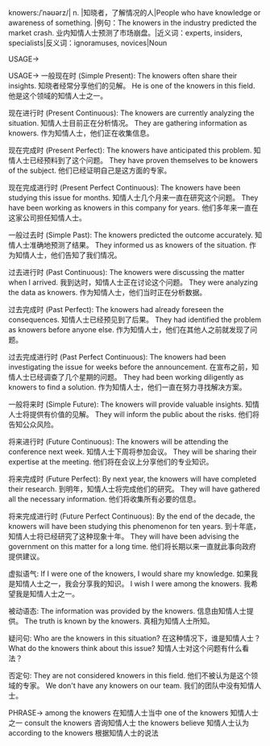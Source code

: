 knowers:/ˈnəʊərz/| n. |知晓者，了解情况的人|People who have knowledge or awareness of something. |例句：The knowers in the industry predicted the market crash. 业内知情人士预测了市场崩盘。|近义词：experts, insiders, specialists|反义词：ignoramuses, novices|Noun

USAGE->

USAGE->
一般现在时 (Simple Present):
The knowers often share their insights. 知晓者经常分享他们的见解。
He is one of the knowers in this field. 他是这个领域的知情人士之一。


现在进行时 (Present Continuous):
The knowers are currently analyzing the situation. 知情人士目前正在分析情况。
They are gathering information as knowers. 作为知情人士，他们正在收集信息。


现在完成时 (Present Perfect):
The knowers have anticipated this problem. 知情人士已经预料到了这个问题。
They have proven themselves to be knowers of the subject. 他们已经证明自己是这方面的专家。


现在完成进行时 (Present Perfect Continuous):
The knowers have been studying this issue for months.  知情人士几个月来一直在研究这个问题。
They have been working as knowers in this company for years. 他们多年来一直在这家公司担任知情人士。


一般过去时 (Simple Past):
The knowers predicted the outcome accurately. 知情人士准确地预测了结果。
They informed us as knowers of the situation.  作为知情人士，他们告知了我们情况。


过去进行时 (Past Continuous):
The knowers were discussing the matter when I arrived. 我到达时，知情人士正在讨论这个问题。
They were analyzing the data as knowers. 作为知情人士，他们当时正在分析数据。


过去完成时 (Past Perfect):
The knowers had already foreseen the consequences. 知情人士已经预见到了后果。
They had identified the problem as knowers before anyone else. 作为知情人士，他们在其他人之前就发现了问题。


过去完成进行时 (Past Perfect Continuous):
The knowers had been investigating the issue for weeks before the announcement. 在宣布之前，知情人士已经调查了几个星期的问题。
They had been working diligently as knowers to find a solution. 作为知情人士，他们一直在努力寻找解决方案。



一般将来时 (Simple Future):
The knowers will provide valuable insights. 知情人士将提供有价值的见解。
They will inform the public about the risks. 他们将告知公众风险。


将来进行时 (Future Continuous):
The knowers will be attending the conference next week. 知情人士下周将参加会议。
They will be sharing their expertise at the meeting. 他们将在会议上分享他们的专业知识。


将来完成时 (Future Perfect):
By next year, the knowers will have completed their research. 到明年，知情人士将完成他们的研究。
They will have gathered all the necessary information. 他们将收集所有必要的信息。


将来完成进行时 (Future Perfect Continuous):
By the end of the decade, the knowers will have been studying this phenomenon for ten years. 到十年底，知情人士将已经研究了这种现象十年。
They will have been advising the government on this matter for a long time.  他们将长期以来一直就此事向政府提供建议。



虚拟语气:
If I were one of the knowers, I would share my knowledge. 如果我是知情人士之一，我会分享我的知识。
I wish I were among the knowers. 我希望我是知情人士之一。



被动语态:
The information was provided by the knowers. 信息由知情人士提供。
The truth is known by the knowers. 真相为知情人士所知。


疑问句:
Who are the knowers in this situation? 在这种情况下，谁是知情人士？
What do the knowers think about this issue? 知情人士对这个问题有什么看法？


否定句:
They are not considered knowers in this field.  他们不被认为是这个领域的专家。
We don't have any knowers on our team. 我们的团队中没有知情人士。



PHRASE->
among the knowers 在知情人士当中
one of the knowers 知情人士之一
consult the knowers 咨询知情人士
the knowers believe 知情人士认为
according to the knowers 根据知情人士的说法